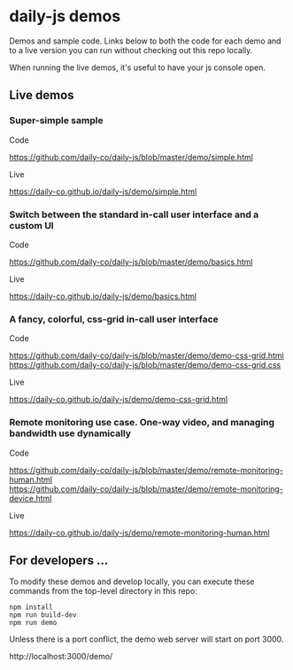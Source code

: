 # daily-js demos

Demos and sample code. Links below to both the code for each demo and
to a live version you can run without checking out this repo locally.

When running the live demos, it's useful to have your js console open.

## Live demos

### Super-simple sample

Code

https://github.com/daily-co/daily-js/blob/master/demo/simple.html

Live

https://daily-co.github.io/daily-js/demo/simple.html

### Switch between the standard in-call user interface and a custom UI

Code

https://github.com/daily-co/daily-js/blob/master/demo/basics.html

Live

https://daily-co.github.io/daily-js/demo/basics.html

### A fancy, colorful, css-grid in-call user interface

Code

https://github.com/daily-co/daily-js/blob/master/demo/demo-css-grid.html <br />
https://github.com/daily-co/daily-js/blob/master/demo/demo-css-grid.css

Live

https://daily-co.github.io/daily-js/demo/demo-css-grid.html

### Remote monitoring use case. One-way video, and managing bandwidth use dynamically

Code

https://github.com/daily-co/daily-js/blob/master/demo/remote-monitoring-human.html <br />
https://github.com/daily-co/daily-js/blob/master/demo/remote-monitoring-device.html

Live

https://daily-co.github.io/daily-js/demo/remote-monitoring-human.html

## For developers ...

To modify these demos and develop locally, you can execute these
commands from the top-level directory in this repo:

```
npm install
npm run build-dev
npm run demo
```

Unless there is a port conflict, the demo web server will start on port 3000.

http://localhost:3000/demo/
